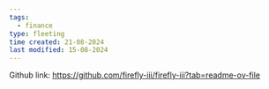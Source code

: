 ```yaml
---
tags:
  - finance
type: fleeting
time created: 21-08-2024
last modified: 15-08-2024
---
```

Github link: https://github.com/firefly-iii/firefly-iii?tab=readme-ov-file
